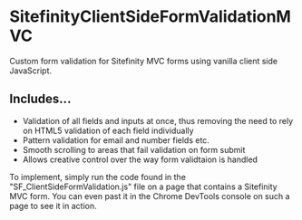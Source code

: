 # SitefinityClientSideFormValidationMVC
Custom form validation for Sitefinity MVC forms using vanilla client side JavaScript.

## Includes...

* Validation of all fields and inputs at once, thus removing the need to rely on HTML5 validation of each field individually
* Pattern validation for email and number fields etc.
* Smooth scrolling to areas that fail validation on form submit
* Allows creative control over the way form validtaion is handled

To implement, simply run the code found in the "SF_ClientSideFormValidation.js" file on a page that contains a Sitefinity MVC form. You can even past it in the Chrome DevTools console on such a page to see it in action.
